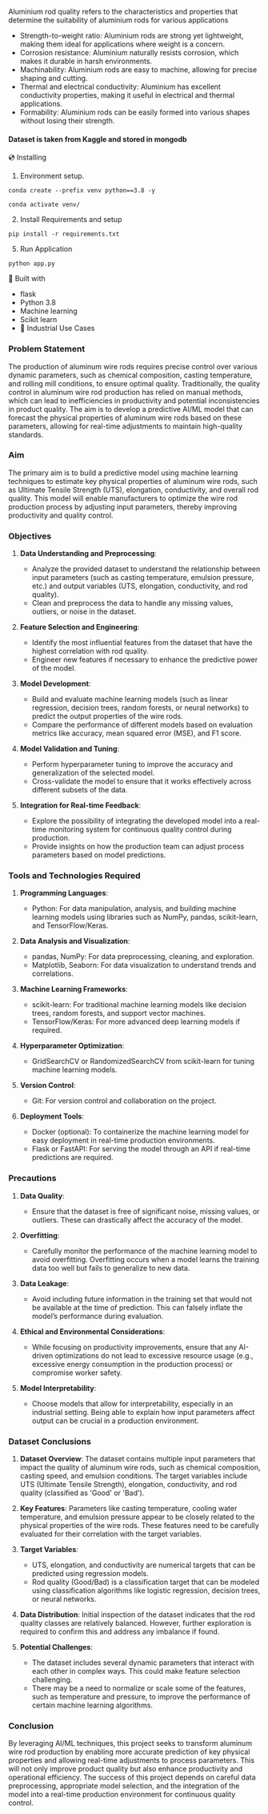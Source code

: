 Aluminium rod quality refers to the characteristics and properties that determine the suitability of aluminium rods for various applications 
- Strength-to-weight ratio: Aluminium rods are strong yet lightweight, making them ideal for applications where weight is a concern.
- Corrosion resistance: Aluminium naturally resists corrosion, which makes it durable in harsh environments.
- Machinability: Aluminium rods are easy to machine, allowing for precise shaping and cutting.
- Thermal and electrical conductivity: Aluminium has excellent conductivity properties, making it useful in electrical and thermal applications.
- Formability: Aluminium rods can be easily formed into various shapes without losing their strength.


#### Dataset is taken from Kaggle and stored in mongodb


💿 Installing
1. Environment setup.
```
conda create --prefix venv python==3.8 -y
```
```
conda activate venv/
````
2. Install Requirements and setup
```
pip install -r requirements.txt
```
5. Run Application
```
python app.py
```

🔧 Built with
- flask
- Python 3.8
- Machine learning
- Scikit learn
- 🏦 Industrial Use Cases


### Problem Statement

The production of aluminum wire rods requires precise control over various dynamic parameters, such as chemical composition, casting temperature, and rolling mill conditions, to ensure optimal quality. Traditionally, the quality control in aluminum wire rod production has relied on manual methods, which can lead to inefficiencies in productivity and potential inconsistencies in product quality. The aim is to develop a predictive AI/ML model that can forecast the physical properties of aluminum wire rods based on these parameters, allowing for real-time adjustments to maintain high-quality standards.

### Aim

The primary aim is to build a predictive model using machine learning techniques to estimate key physical properties of aluminum wire rods, such as Ultimate Tensile Strength (UTS), elongation, conductivity, and overall rod quality. This model will enable manufacturers to optimize the wire rod production process by adjusting input parameters, thereby improving productivity and quality control.

### Objectives

1. **Data Understanding and Preprocessing**: 
   - Analyze the provided dataset to understand the relationship between input parameters (such as casting temperature, emulsion pressure, etc.) and output variables (UTS, elongation, conductivity, and rod quality).
   - Clean and preprocess the data to handle any missing values, outliers, or noise in the dataset.

2. **Feature Selection and Engineering**: 
   - Identify the most influential features from the dataset that have the highest correlation with rod quality.
   - Engineer new features if necessary to enhance the predictive power of the model.

3. **Model Development**: 
   - Build and evaluate machine learning models (such as linear regression, decision trees, random forests, or neural networks) to predict the output properties of the wire rods.
   - Compare the performance of different models based on evaluation metrics like accuracy, mean squared error (MSE), and F1 score.

4. **Model Validation and Tuning**: 
   - Perform hyperparameter tuning to improve the accuracy and generalization of the selected model.
   - Cross-validate the model to ensure that it works effectively across different subsets of the data.

5. **Integration for Real-time Feedback**: 
   - Explore the possibility of integrating the developed model into a real-time monitoring system for continuous quality control during production.
   - Provide insights on how the production team can adjust process parameters based on model predictions.

### Tools and Technologies Required

1. **Programming Languages**: 
   - Python: For data manipulation, analysis, and building machine learning models using libraries such as NumPy, pandas, scikit-learn, and TensorFlow/Keras.
   
2. **Data Analysis and Visualization**: 
   - pandas, NumPy: For data preprocessing, cleaning, and exploration.
   - Matplotlib, Seaborn: For data visualization to understand trends and correlations.

3. **Machine Learning Frameworks**:
   - scikit-learn: For traditional machine learning models like decision trees, random forests, and support vector machines.
   - TensorFlow/Keras: For more advanced deep learning models if required.
   
4. **Hyperparameter Optimization**: 
   - GridSearchCV or RandomizedSearchCV from scikit-learn for tuning machine learning models.

5. **Version Control**: 
   - Git: For version control and collaboration on the project.
   
6. **Deployment Tools**: 
   - Docker (optional): To containerize the machine learning model for easy deployment in real-time production environments.
   - Flask or FastAPI: For serving the model through an API if real-time predictions are required.

### Precautions

1. **Data Quality**: 
   - Ensure that the dataset is free of significant noise, missing values, or outliers. These can drastically affect the accuracy of the model.
   
2. **Overfitting**: 
   - Carefully monitor the performance of the machine learning model to avoid overfitting. Overfitting occurs when a model learns the training data too well but fails to generalize to new data.

3. **Data Leakage**: 
   - Avoid including future information in the training set that would not be available at the time of prediction. This can falsely inflate the model’s performance during evaluation.

4. **Ethical and Environmental Considerations**: 
   - While focusing on productivity improvements, ensure that any AI-driven optimizations do not lead to excessive resource usage (e.g., excessive energy consumption in the production process) or compromise worker safety.
   
5. **Model Interpretability**: 
   - Choose models that allow for interpretability, especially in an industrial setting. Being able to explain how input parameters affect output can be crucial in a production environment.

### Dataset Conclusions

1. **Dataset Overview**: 
   The dataset contains multiple input parameters that impact the quality of aluminum wire rods, such as chemical composition, casting speed, and emulsion conditions. The target variables include UTS (Ultimate Tensile Strength), elongation, conductivity, and rod quality (classified as 'Good' or 'Bad').

2. **Key Features**: 
   Parameters like casting temperature, cooling water temperature, and emulsion pressure appear to be closely related to the physical properties of the wire rods. These features need to be carefully evaluated for their correlation with the target variables.

3. **Target Variables**: 
   - UTS, elongation, and conductivity are numerical targets that can be predicted using regression models.
   - Rod quality (Good/Bad) is a classification target that can be modeled using classification algorithms like logistic regression, decision trees, or neural networks.

4. **Data Distribution**: 
   Initial inspection of the dataset indicates that the rod quality classes are relatively balanced. However, further exploration is required to confirm this and address any imbalance if found.

5. **Potential Challenges**: 
   - The dataset includes several dynamic parameters that interact with each other in complex ways. This could make feature selection challenging.
   - There may be a need to normalize or scale some of the features, such as temperature and pressure, to improve the performance of certain machine learning algorithms.

### Conclusion

By leveraging AI/ML techniques, this project seeks to transform aluminum wire rod production by enabling more accurate prediction of key physical properties and allowing real-time adjustments to process parameters. This will not only improve product quality but also enhance productivity and operational efficiency. The success of this project depends on careful data preprocessing, appropriate model selection, and the integration of the model into a real-time production environment for continuous quality control.
